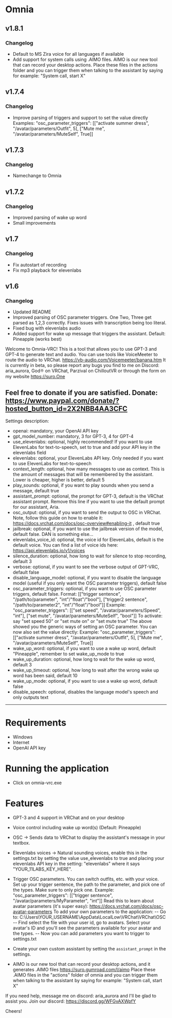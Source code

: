# Omnia

## v1.8.1
### Changelog
- Default to MS Zira voice for all languages if available
- Add support for system calls using .AIMO files. 
AIMO is our new tool that can record your desktop actions. 
Place these files in the actions folder and you can trigger them when talking to the assistant by saying for example: "System call, start X"

## v1.7.4
### Changelog
- Improve parsing of triggers and support to set the value directly
Examples:  "osc_parameter_triggers": [["activate summer dress", "/avatar/parameters/Outfit", 5], ["Mute me", "/avatar/parameters/MuteSelf", True]]

## v1.7.3
### Changelog
- Namechange to Omnia

## v1.7.2
### Changelog
- Improved parsing of wake up word
- Small improvements

## v1.7
### Changelog
- Fix autostart of recording
- Fix mp3 playback for elevenlabs

## v1.6
### Changelog
- Updated README
- Improved parsing of OSC parameter triggers. One Two, Three get parsed as 1,2,3 correctly. Fixes issues with transcription being too literal.
- Fixed bug with elevenlabs audio
- Added support for wake up message that triggers the assistant. Default: Pineapple (works best)

Welcome to Omnia-VRC!
This is a tool that allows you to use GPT-3 and GPT-4 to generate text and audio. You can use tools like VoiceMeeter to route the audio to VRChat. https://vb-audio.com/Voicemeeter/banana.htm
It is currently in beta, so please report any bugs you find to me on Discord: aria_aurora, God⛧ on VRChat, Parzival on ChilloutVR or through the form on my website https://suro.One

Feel free to donate if you are satisfied. 
Donate: https://www.paypal.com/donate/?hosted_button_id=2X2NBB4AA3CFC
----------------------------------------------------------
Settings description:
- openai: mandatory, your OpenAI API key
- gpt_model_number: mandatory, 3 for GPT-3, 4 for GPT-4
- use_elevenlabs: optional, highly recommended! If you want to use ElevenLabs for text-to-speech, set to true and add your API key in the elevenlabs field
- elevenlabs: optional, your ElevenLabs API key. Only needed if you want to use ElevenLabs for text-to-speech
- context_length: optional, how many messages to use as context. This is the amount of messages that will be remembered by the assistant. Lower is cheaper, higher is better, default 5
- play_sounds: optional, if you want to play sounds when you send a message, default true
- assistant_prompt: optional, the prompt for GPT-3, default is the VRChat assistant prompt. Remove this line if you want to use the default prompt for our assistant, Aria.
- osc_output: optional, if you want to send the output to OSC in VRChat. Note, follow this guide on how to enable it: https://docs.vrchat.com/docs/osc-overview#enabling-it , default true
- jailbreak: optional, if you want to use the jailbreak version of the  model, default false. DAN is something else...
- elevenlabs_voice_id: optional, the voice id for ElevenLabs, default is the default voice. You can find a list of voice ids here: https://api.elevenlabs.io/v1/voices
- silence_duration: optional, how long to wait for silence to stop recording, default 3
- verbose: optional, if you want to see the verbose output of GPT-VRC, default false
- disable_language_model: optional, if you want to disable the language model (useful if you only want the OSC parameter triggers), default false
- osc_parameter_triggers: optional, if you want to use OSC parameter triggers, default false. Format: [["trigger sentence", "/path/to/parameter", "int"/"float"/"bool"], ["trigger2 sentence", "/path/to/parameter2", "int"/"float"/"bool"]]
    Example: "osc_parameter_triggers": [["set speed", "/avatar/parameters/Speed", "int"], ["set mute", "/avatar/parameters/MuteSelf", "bool"]] 
    To activate: say "set speed 50" or "set mute on" or "set mute true"
    The above showed you the generic ways of setting an OSC parameter. You can now also set the value directly:
    Example:  "osc_parameter_triggers": [["activate summer dress", "/avatar/parameters/Outfit", 5], ["Mute me", "/avatar/parameters/MuteSelf", True]]
- wake_up_word: optional, if you want to use a wake up word, default "Pineapple", remember to set wake_up_mode to true
- wake_up_duration: optional, how long to wait for the wake up word, default 3
- wake_up_timeout: optional, how long to wait after the wrong wake up word has been said, default 10
- wake_up_mode: optional, if you want to use a wake up word, default false
- disable_speech: optional, disables the language model's speech and only outputs text

----------------------------------------------------------
# Requirements
- Windows
- Internet
- OpenAI API key

# Running the application
- Click on omnia-vrc.exe

# Features
- GPT-3 and 4 support in VRChat and on your desktop

- Voice control including wake up word(s) (Default: Pineapple)

- OSC -> Sends data to VRChat to display the assistant's message in your textbox.

- Elevenlabs voices -> Natural sounding voices, enable this in the settings.txt by setting the value use_elevenlabs to true and placing your elevenlabs API key in the setting: "elevenlabs" where it says "YOUR_11LABS_KEY_HERE".

- Trigger OSC parameters. You can switch outfits, etc. with your voice. Set up your trigger sentence, the path to the parameter, and pick one of the types. Make sure to only pick one. 
Example: "osc_parameter_triggers": [["trigger sentence", "/avatar/parameters/MyParameter", "int"]]
Read this to learn about avatar parameters (it's super easy): https://docs.vrchat.com/docs/osc-avatar-parameters
To add your own parameters to the application:
-- Go to: C:\Users\YOUR_USERNAME\AppData\LocalLow\VRChat\VRChat\OSC\
-- Find select the file with your user id, go to avatars. Select your avatar's ID and you'll see the parameters available for your avatar and the types.
-- Now you can add parameters you want to trigger to settings.txt

- Create your own custom assistant by setting the `assistant_prompt` in the settings.

- AIMO is our new tool that can record your desktop actions, and it generates .AIMO files https://suro.gumroad.com/l/aimo
    Place these .AIMO files in the "actions" folder of omnia and you can trigger them when talking to the assistant by saying for example: "System call, start X"

If you need help, message me on discord: aria_aurora and I'll be glad to assist you.
Join our discord: https://discord.gg/WFGvAXWpfY

Cheers!

